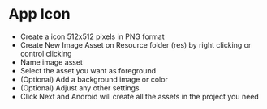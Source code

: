 # App Icon

* Create a icon 512x512 pixels in PNG format
* Create New Image Asset on Resource folder (res) by right clicking or control clicking
* Name image asset
* Select the asset you want as foreground
* (Optional) Add a background image or color
* (Optional) Adjust any other settings
* Click Next and Android will create all the assets in the project you need 

